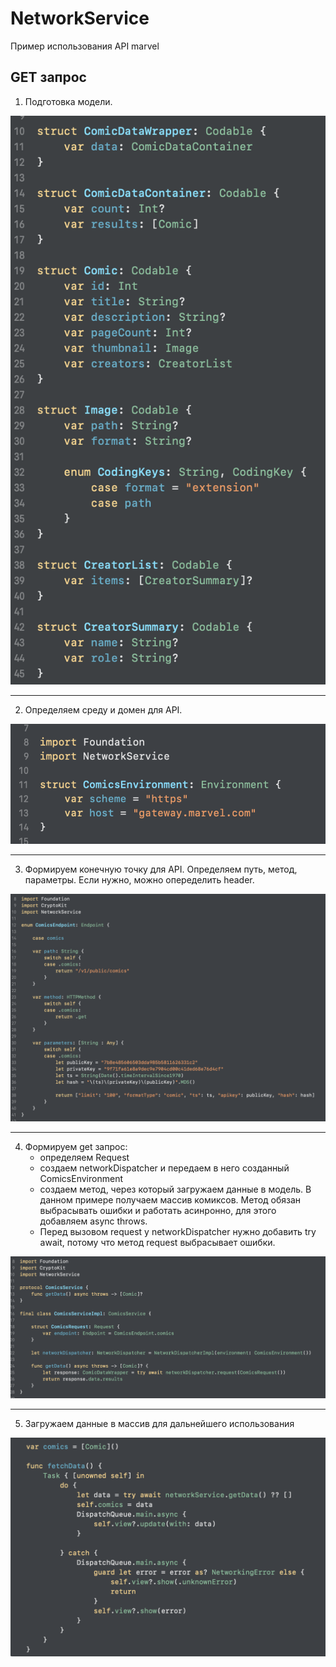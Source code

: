 # NetworkService

Пример использования API marvel

## GET запрос

1. Подготовка модели.

![ScreenModel](https://github.com/korotkovak/NetworkService/blob/develop/Sources/IImages/Model.png)

---
2. Определяем среду и домен для API.

![ScreenEnvironmetn](https://github.com/korotkovak/NetworkService/blob/develop/Sources/IImages/Environmetn.png)

---
3. Формируем конечную точку для API. Определяем путь, метод, параметры. Если нужно, можно опеределить header.

![ScreenEndpoint](https://github.com/korotkovak/NetworkService/blob/develop/Sources/IImages/Endpoint.png)

---
4. Формируем get запрос: 
     - определяем Request
     - создаем networkDispatcher и передаем в него созданный ComicsEnvironment
     - создаем метод, через который загружаем данные в модель. В данном примере получаем массив комиксов. Метод обязан выбрасывать ошибки и работать асинронно, для этого добавляем async throws.
     - Перед вызовом request у networkDispatcher нужно добавить try await, потому что метод request выбрасывает ошибки.
     
![ScreenService](https://github.com/korotkovak/NetworkService/blob/develop/Sources/IImages/Service.png)

---
5. Загружаем данные в массив для дальнейшего использования

![ScreenService](https://github.com/korotkovak/NetworkService/blob/develop/Sources/IImages/FetchData.png)
